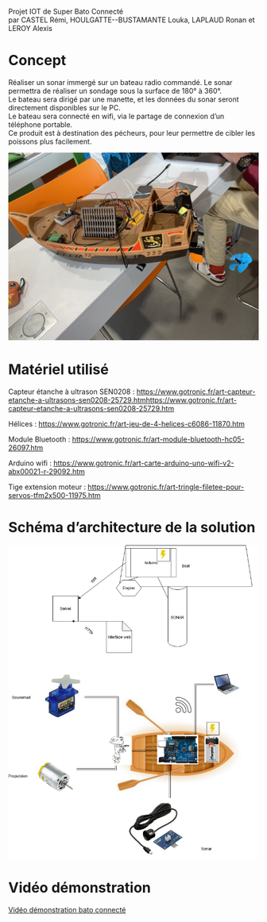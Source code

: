 Projet IOT de Super Bato Connecté  
par CASTEL Rémi, HOULGATTE--BUSTAMANTE Louka, LAPLAUD Ronan et LEROY Alexis

# Concept
Réaliser un sonar immergé sur un bateau radio commandé. Le sonar permettra de réaliser un sondage sous la surface de 180° à 360°.  
Le bateau sera dirigé par une manette, et les données du sonar seront directement disponibles sur le PC.  
Le bateau sera connecté en wifi, via le partage de connexion d’un téléphone portable.  
Ce produit est à destination des pécheurs, pour leur permettre de cibler les poissons plus facilement.  

![Alt text](/img/bato-final.png?raw=true "Title")

# Matériel utilisé
Capteur étanche à ultrason SEN0208 :
https://www.gotronic.fr/art-capteur-etanche-a-ultrasons-sen0208-25729.htmhttps://www.gotronic.fr/art-capteur-etanche-a-ultrasons-sen0208-25729.htm 

Hélices :
https://www.gotronic.fr/art-jeu-de-4-helices-c6086-11870.htm 

Module Bluetooth : 
https://www.gotronic.fr/art-module-bluetooth-hc05-26097.htm 

Arduino wifi :
https://www.gotronic.fr/art-carte-arduino-uno-wifi-v2-abx00021-r-29092.htm 

Tige extension moteur :
https://www.gotronic.fr/art-tringle-filetee-pour-servos-tfm2x500-11975.htm 

# Schéma d’architecture de la solution

![Alt text](/img/schema-archi.png?raw=true "Title")

# Vidéo démonstration

[Vidéo démonstration bato connecté](https://www.youtube.com/watch?v=VwW8vSyG7_I)
